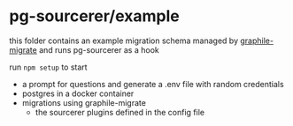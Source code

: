 # pg-sourcerer/example

this folder contains an example migration schema managed by [graphile-migrate](https://github.com/graphile/migrate) and runs pg-sourcerer as a hook

run `npm setup` to start

- a prompt for questions and generate a .env file with random credentials
- postgres in a docker container
- migrations using graphile-migrate
  - the sourcerer plugins defined in the config file
